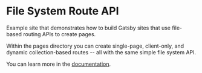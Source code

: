 # File System Route API

Example site that demonstrates how to build Gatsby sites that use file-based routing APIs to create pages.

Within the pages directory you can create single-page, client-only, and dynamic collection-based routes -- all with the same simple file system API.

You can learn more in the [documentation](https://www.gatsbyjs.com/docs/file-system-page-creation/).
